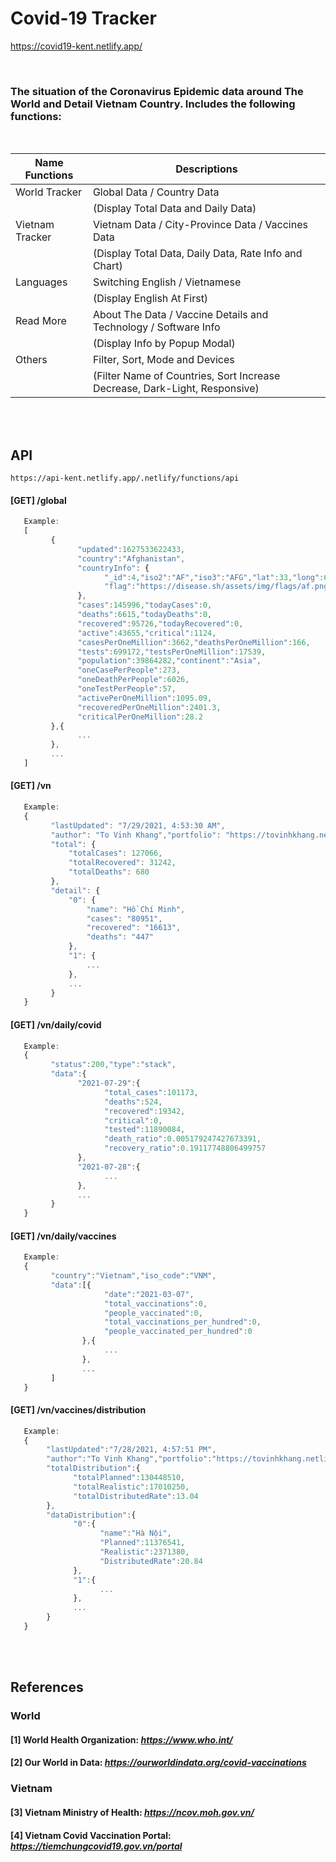 # Covid-19 Tracker
https://covid19-kent.netlify.app/

<br>

### The situation of the Coronavirus Epidemic data around The World and Detail Vietnam Country. Includes the following functions:
<br>

|Name Functions|Descriptions|
|-|-|
|World Tracker|Global Data / Country Data|
| |(Display Total Data and Daily Data)|
|Vietnam Tracker|Vietnam Data / City-Province Data / Vaccines Data|
| |(Display Total Data, Daily Data, Rate Info and Chart)|
|Languages|Switching English / Vietnamese|
| |(Display English At First)|
|Read More|About The Data / Vaccine Details and Technology / Software Info|
| |(Display Info by Popup Modal)|
|Others|Filter, Sort, Mode and Devices|
| |(Filter Name of Countries, Sort Increase Decrease, Dark-Light, Responsive)|
<br>
<br>

## API
```
https://api-kent.netlify.app/.netlify/functions/api
```
#### [GET] /global

```javascript
   Example:
   [
         {
               "updated":1627533622433,
               "country":"Afghanistan",
               "countryInfo": {
                     "_id":4,"iso2":"AF","iso3":"AFG","lat":33,"long":65,
                     "flag":"https://disease.sh/assets/img/flags/af.png"
               },
               "cases":145996,"todayCases":0,
               "deaths":6615,"todayDeaths":0,
               "recovered":95726,"todayRecovered":0,
               "active":43655,"critical":1124,
               "casesPerOneMillion":3662,"deathsPerOneMillion":166,
               "tests":699172,"testsPerOneMillion":17539,
               "population":39864282,"continent":"Asia",
               "oneCasePerPeople":273,
               "oneDeathPerPeople":6026,
               "oneTestPerPeople":57,
               "activePerOneMillion":1095.09,
               "recoveredPerOneMillion":2401.3,
               "criticalPerOneMillion":28.2
         },{
               ...
         },
         ...
   ]
```

#### [GET] /vn
```javascript
   Example:
   {
         "lastUpdated": "7/29/2021, 4:53:30 AM",
         "author": "To Vinh Khang","portfolio": "https://tovinhkhang.netlify.app/",
         "total": {
             "totalCases": 127066,
             "totalRecovered": 31242,
             "totalDeaths": 680
         },
         "detail": {
             "0": {
                 "name": "Hồ Chí Minh",
                 "cases": "80951",
                 "recovered": "16613",
                 "deaths": "447"
             },
             "1": {
                 ...
             },
             ...
         }
   }
```

#### [GET] /vn/daily/covid
```javascript
   Example:
   {
         "status":200,"type":"stack",
         "data":{
               "2021-07-29":{
                     "total_cases":101173,
                     "deaths":524,
                     "recovered":19342,
                     "critical":0,
                     "tested":11890084,
                     "death_ratio":0.005179247427673391,
                     "recovery_ratio":0.19117748806499757
               },
               "2021-07-28":{
                     ...
               },
               ...
         }
   }
```

#### [GET] /vn/daily/vaccines
```javascript
   Example:
   {
         "country":"Vietnam","iso_code":"VNM",
         "data":[{
                     "date":"2021-03-07",
                     "total_vaccinations":0,
                     "people_vaccinated":0,
                     "total_vaccinations_per_hundred":0,
                     "people_vaccinated_per_hundred":0
                },{     
                     ...
                },
                ...
         ]
   }
```

#### [GET] /vn/vaccines/distribution
```javascript
   Example:
   {
        "lastUpdated":"7/28/2021, 4:57:51 PM",
        "author":"To Vinh Khang","portfolio":"https://tovinhkhang.netlify.app/",
        "totalDistribution":{
              "totalPlanned":130448510,
              "totalRealistic":17010250,
              "totalDistributedRate":13.04
        },
        "dataDistribution":{
              "0":{
                    "name":"Hà Nội",
                    "Planned":11376541,
                    "Realistic":2371380,
                    "DistributedRate":20.84
              },
              "1":{
                    ...
              },
              ...
        }
   }
```

<br>
<br>

## References
### World
#### [1] World Health Organization: _https://www.who.int/_
#### [2] Our World in Data: _https://ourworldindata.org/covid-vaccinations_
### Vietnam
#### [3] Vietnam Ministry of Health: _https://ncov.moh.gov.vn/_
#### [4] Vietnam Covid Vaccination Portal: _https://tiemchungcovid19.gov.vn/portal_
<br>
